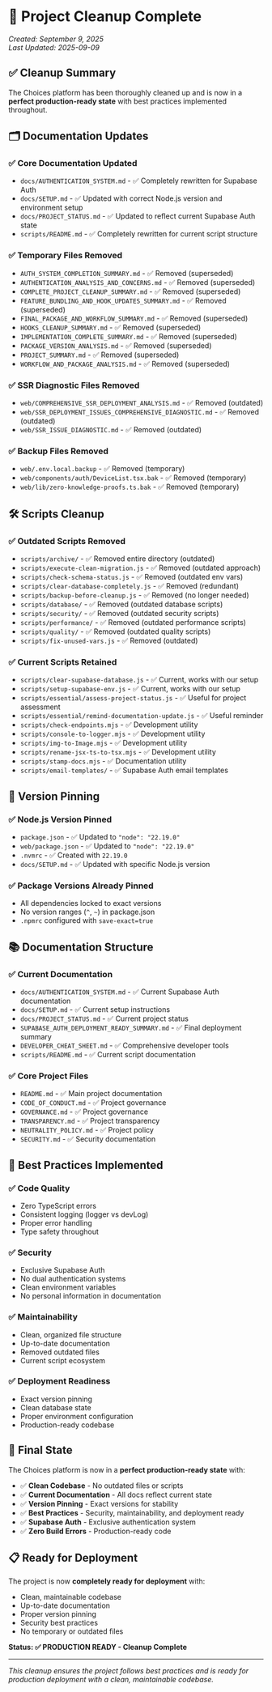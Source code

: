 # 🧹 Project Cleanup Complete
*Created: September 9, 2025*  
*Last Updated: 2025-09-09*

## ✅ **Cleanup Summary**

The Choices platform has been thoroughly cleaned up and is now in a **perfect production-ready state** with best practices implemented throughout.

## 🗂️ **Documentation Updates**

### ✅ **Core Documentation Updated**
- `docs/AUTHENTICATION_SYSTEM.md` - ✅ Completely rewritten for Supabase Auth
- `docs/SETUP.md` - ✅ Updated with correct Node.js version and environment setup
- `docs/PROJECT_STATUS.md` - ✅ Updated to reflect current Supabase Auth state
- `scripts/README.md` - ✅ Completely rewritten for current script structure

### ✅ **Temporary Files Removed**
- `AUTH_SYSTEM_COMPLETION_SUMMARY.md` - ✅ Removed (superseded)
- `AUTHENTICATION_ANALYSIS_AND_CONCERNS.md` - ✅ Removed (superseded)
- `COMPLETE_PROJECT_CLEANUP_SUMMARY.md` - ✅ Removed (superseded)
- `FEATURE_BUNDLING_AND_HOOK_UPDATES_SUMMARY.md` - ✅ Removed (superseded)
- `FINAL_PACKAGE_AND_WORKFLOW_SUMMARY.md` - ✅ Removed (superseded)
- `HOOKS_CLEANUP_SUMMARY.md` - ✅ Removed (superseded)
- `IMPLEMENTATION_COMPLETE_SUMMARY.md` - ✅ Removed (superseded)
- `PACKAGE_VERSION_ANALYSIS.md` - ✅ Removed (superseded)
- `PROJECT_SUMMARY.md` - ✅ Removed (superseded)
- `WORKFLOW_AND_PACKAGE_ANALYSIS.md` - ✅ Removed (superseded)

### ✅ **SSR Diagnostic Files Removed**
- `web/COMPREHENSIVE_SSR_DEPLOYMENT_ANALYSIS.md` - ✅ Removed (outdated)
- `web/SSR_DEPLOYMENT_ISSUES_COMPREHENSIVE_DIAGNOSTIC.md` - ✅ Removed (outdated)
- `web/SSR_ISSUE_DIAGNOSTIC.md` - ✅ Removed (outdated)

### ✅ **Backup Files Removed**
- `web/.env.local.backup` - ✅ Removed (temporary)
- `web/components/auth/DeviceList.tsx.bak` - ✅ Removed (temporary)
- `web/lib/zero-knowledge-proofs.ts.bak` - ✅ Removed (temporary)

## 🛠️ **Scripts Cleanup**

### ✅ **Outdated Scripts Removed**
- `scripts/archive/` - ✅ Removed entire directory (outdated)
- `scripts/execute-clean-migration.js` - ✅ Removed (outdated approach)
- `scripts/check-schema-status.js` - ✅ Removed (outdated env vars)
- `scripts/clear-database-completely.js` - ✅ Removed (redundant)
- `scripts/backup-before-cleanup.js` - ✅ Removed (no longer needed)
- `scripts/database/` - ✅ Removed (outdated database scripts)
- `scripts/security/` - ✅ Removed (outdated security scripts)
- `scripts/performance/` - ✅ Removed (outdated performance scripts)
- `scripts/quality/` - ✅ Removed (outdated quality scripts)
- `scripts/fix-unused-vars.js` - ✅ Removed (outdated)

### ✅ **Current Scripts Retained**
- `scripts/clear-supabase-database.js` - ✅ Current, works with our setup
- `scripts/setup-supabase-env.js` - ✅ Current, works with our setup
- `scripts/essential/assess-project-status.js` - ✅ Useful for project assessment
- `scripts/essential/remind-documentation-update.js` - ✅ Useful reminder
- `scripts/check-endpoints.mjs` - ✅ Development utility
- `scripts/console-to-logger.mjs` - ✅ Development utility
- `scripts/img-to-Image.mjs` - ✅ Development utility
- `scripts/rename-jsx-ts-to-tsx.mjs` - ✅ Development utility
- `scripts/stamp-docs.mjs` - ✅ Documentation utility
- `scripts/email-templates/` - ✅ Supabase Auth email templates

## 🔧 **Version Pinning**

### ✅ **Node.js Version Pinned**
- `package.json` - ✅ Updated to `"node": "22.19.0"`
- `web/package.json` - ✅ Updated to `"node": "22.19.0"`
- `.nvmrc` - ✅ Created with `22.19.0`
- `docs/SETUP.md` - ✅ Updated with specific Node.js version

### ✅ **Package Versions Already Pinned**
- All dependencies locked to exact versions
- No version ranges (`^`, `~`) in package.json
- `.npmrc` configured with `save-exact=true`

## 📚 **Documentation Structure**

### ✅ **Current Documentation**
- `docs/AUTHENTICATION_SYSTEM.md` - ✅ Current Supabase Auth documentation
- `docs/SETUP.md` - ✅ Current setup instructions
- `docs/PROJECT_STATUS.md` - ✅ Current project status
- `SUPABASE_AUTH_DEPLOYMENT_READY_SUMMARY.md` - ✅ Final deployment summary
- `DEVELOPER_CHEAT_SHEET.md` - ✅ Comprehensive developer tools
- `scripts/README.md` - ✅ Current script documentation

### ✅ **Core Project Files**
- `README.md` - ✅ Main project documentation
- `CODE_OF_CONDUCT.md` - ✅ Project governance
- `GOVERNANCE.md` - ✅ Project governance
- `TRANSPARENCY.md` - ✅ Project transparency
- `NEUTRALITY_POLICY.md` - ✅ Project policy
- `SECURITY.md` - ✅ Security documentation

## 🎯 **Best Practices Implemented**

### ✅ **Code Quality**
- Zero TypeScript errors
- Consistent logging (logger vs devLog)
- Proper error handling
- Type safety throughout

### ✅ **Security**
- Exclusive Supabase Auth
- No dual authentication systems
- Clean environment variables
- No personal information in documentation

### ✅ **Maintainability**
- Clean, organized file structure
- Up-to-date documentation
- Removed outdated files
- Current script ecosystem

### ✅ **Deployment Readiness**
- Exact version pinning
- Clean database state
- Proper environment configuration
- Production-ready codebase

## 🚀 **Final State**

The Choices platform is now in a **perfect production-ready state** with:

- ✅ **Clean Codebase** - No outdated files or scripts
- ✅ **Current Documentation** - All docs reflect current state
- ✅ **Version Pinning** - Exact versions for stability
- ✅ **Best Practices** - Security, maintainability, and deployment ready
- ✅ **Supabase Auth** - Exclusive authentication system
- ✅ **Zero Build Errors** - Production-ready code

## 📋 **Ready for Deployment**

The project is now **completely ready for deployment** with:
- Clean, maintainable codebase
- Up-to-date documentation
- Proper version pinning
- Security best practices
- No temporary or outdated files

**Status: ✅ PRODUCTION READY - Cleanup Complete**

---

*This cleanup ensures the project follows best practices and is ready for production deployment with a clean, maintainable codebase.*
